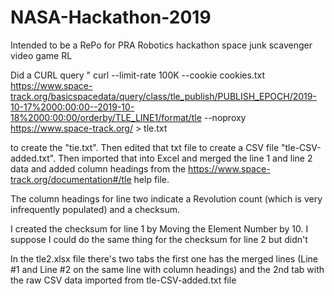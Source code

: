 # NASA-Hackathon-2019

Intended to be a RePo for PRA Robotics hackathon space junk scavenger video game 
RL


Did a CURL query " curl --limit-rate 100K --cookie cookies.txt https://www.space-track.org/basicspacedata/query/class/tle_publish/PUBLISH_EPOCH/2019-10-17%2000:00:00--2019-10-18%2000:00:00/orderby/TLE_LINE1/format/tle --noproxy https://www.space-track.org/ > tle.txt

to create the "tie.txt". Then edited that txt file to create a CSV file "tle-CSV-added.txt". Then imported that into Excel and merged the line 1 and line 2 data and added column headings from the https://www.space-track.org/documentation#/tle help file. 

The column headings for line two indicate a Revolution count (which is very infrequently populated) and a checksum. 

I created the checksum for line 1 by Moving the Element Number by 10. I suppose I could do the same thing for the checksum for line 2 but didn't

In the tle2.xlsx file there's two tabs the first one has the merged lines (Line #1 and Line #2 on the same line with column headings) and the 2nd tab with the raw CSV data imported from tle-CSV-added.txt file
